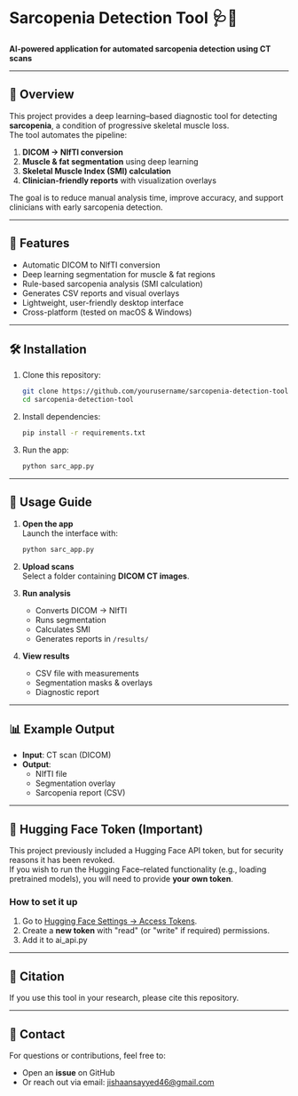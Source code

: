 # Sarcopenia Detection Tool 🩺💪
**AI-powered application for automated sarcopenia detection using CT scans**  

---

## 📖 Overview  
This project provides a deep learning–based diagnostic tool for detecting **sarcopenia**, a condition of progressive skeletal muscle loss.  
The tool automates the pipeline:  

1. **DICOM → NIfTI conversion**  
2. **Muscle & fat segmentation** using deep learning  
3. **Skeletal Muscle Index (SMI) calculation**  
4. **Clinician-friendly reports** with visualization overlays  

The goal is to reduce manual analysis time, improve accuracy, and support clinicians with early sarcopenia detection.  

---

## 🚀 Features  
- Automatic DICOM to NIfTI conversion  
- Deep learning segmentation for muscle & fat regions  
- Rule-based sarcopenia analysis (SMI calculation)  
- Generates CSV reports and visual overlays  
- Lightweight, user-friendly desktop interface  
- Cross-platform (tested on macOS & Windows)  

---

## 🛠 Installation  

1. Clone this repository:  
   ```bash
   git clone https://github.com/yourusername/sarcopenia-detection-tool.git
   cd sarcopenia-detection-tool
   ```

2. Install dependencies:  
   ```bash
   pip install -r requirements.txt
   ```

3. Run the app:  
   ```bash
   python sarc_app.py
   ```

---

## 📂 Usage Guide  

1. **Open the app**  
   Launch the interface with:  
   ```bash
   python sarc_app.py
   ```

2. **Upload scans**  
   Select a folder containing **DICOM CT images**.  

3. **Run analysis**  
   - Converts DICOM → NIfTI  
   - Runs segmentation  
   - Calculates SMI  
   - Generates reports in `/results/`  

4. **View results**  
   - CSV file with measurements  
   - Segmentation masks & overlays  
   - Diagnostic report  

---

## 📊 Example Output  
- **Input**: CT scan (DICOM)  
- **Output**:  
  - NIfTI file  
  - Segmentation overlay  
  - Sarcopenia report (CSV)  

---
## 🔑 Hugging Face Token (Important)

This project previously included a Hugging Face API token, but for security reasons it has been revoked.  
If you wish to run the Hugging Face–related functionality (e.g., loading pretrained models), you will need to provide **your own token**.

### How to set it up
1. Go to [Hugging Face Settings → Access Tokens](https://huggingface.co/settings/tokens).  
2. Create a **new token** with "read" (or "write" if required) permissions.  
3. Add it to ai_api.py
----

## 📌 Citation  
If you use this tool in your research, please cite this repository.  

---

## 📧 Contact  
For questions or contributions, feel free to:  
- Open an **issue** on GitHub  
- Or reach out via email: jishaansayyed46@gmail.com 
